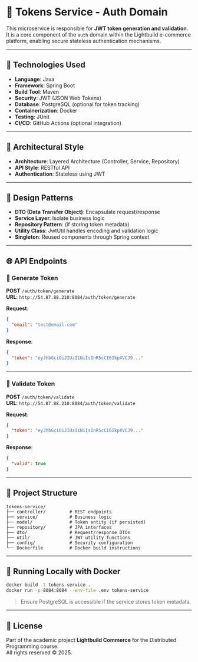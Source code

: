 # 🔑 Tokens Service - Auth Domain

This microservice is responsible for **JWT token generation and validation**.  
It is a core component of the `auth` domain within the Lightbuild e-commerce platform, enabling secure stateless authentication mechanisms.

---

## 🧰 Technologies Used

- **Language**: Java
- **Framework**: Spring Boot
- **Build Tool**: Maven
- **Security**: JWT (JSON Web Tokens)
- **Database**: PostgreSQL (optional for token tracking)
- **Containerization**: Docker
- **Testing**: JUnit
- **CI/CD**: GitHub Actions (optional integration)

---

## 🧱 Architectural Style

- **Architecture**: Layered Architecture (Controller, Service, Repository)
- **API Style**: RESTful API
- **Authentication**: Stateless using JWT

---

## 🧩 Design Patterns

- **DTO (Data Transfer Object)**: Encapsulate request/response
- **Service Layer**: Isolate business logic
- **Repository Pattern**: (if storing token metadata)
- **Utility Class**: JwtUtil handles encoding and validation logic
- **Singleton**: Reused components through Spring context

---

## 🌐 API Endpoints

### 🔸 Generate Token

**POST** `/auth/token/generate`  
**URL**: `http://54.87.88.210:8084/auth/token/generate`

**Request**:
```json
{
  "email": "test@email.com"
}
```

**Response**:
```json
{
  "token": "eyJhbGciOiJIUzI1NiIsInR5cCI6IkpXVCJ9..."
}
```

---

### 🔸 Validate Token

**POST** `/auth/token/validate`  
**URL**: `http://54.87.88.210:8084/auth/token/validate`

**Request**:
```json
{
  "token": "eyJhbGciOiJIUzI1NiIsInR5cCI6IkpXVCJ9..."
}
```

**Response**:
```json
{
  "valid": true
}
```

---

## 📁 Project Structure

```
tokens-service/
├── controller/         # REST endpoints
├── service/            # Business logic
├── model/              # Token entity (if persisted)
├── repository/         # JPA interfaces
├── dto/                # Request/response DTOs
├── util/               # JWT utility functions
├── config/             # Security configuration
└── Dockerfile          # Docker build instructions
```

---

## 🐳 Running Locally with Docker

```bash
docker build -t tokens-service .
docker run -p 8084:8084 --env-file .env tokens-service
```

> Ensure PostgreSQL is accessible if the service stores token metadata.

---

## 📄 License

Part of the academic project **Lightbuild Commerce** for the Distributed Programming course.  
All rights reserved © 2025.

